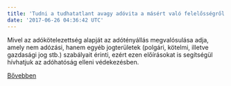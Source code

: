 ```yaml
---
title: 'Tudni a tudhatatlant avagy adóvita a másért való felelősségről 2.'
date: '2017-06-26 04:36:42 UTC'
---
```


Mivel az adókötelezettség alapját az adótényállás megvalósulása adja, amely nem adózási, hanem egyéb jogterületek (polgári, kötelmi, illetve gazdasági jog stb.) szabályait érinti, ezért ezen előírásokat is segítségül hívhatjuk az adóhatóság elleni védekezésben.


[Bővebben](http://ift.tt/2rRM3ac)
